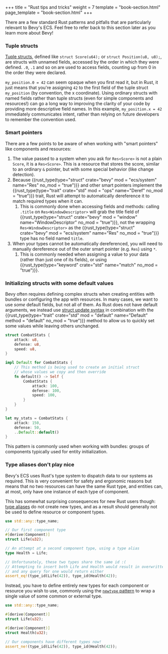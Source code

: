+++
title = "Rust tips and tricks"
weight = 7
template = "book-section.html"
page_template = "book-section.html"
+++

There are a few standard Rust patterns and pitfalls that are particularly relevant to Bevy's ECS.
Feel free to refer back to this section later as you learn more about Bevy!

### Tuple structs

[Tuple structs](https://doc.rust-lang.org/1.9.0/book/structs.html), defined like `struct Score(u64);` or `struct Position(u8, u8);`, are structs with unnamed fields, accessed by the order in which they were defined.
`.0`, `.1` and so on are used to access fields, counting up from 0 in the order they were declared.

`my_position.0 = 42` can seem opaque when you first read it, but in Rust, it just means that you're assigning `42` to the first field of the tuple struct `my_position` (by convention, the x coordinate).
Using ordinary structs with named fields rather than tuple structs (even for simple components and resources!) can go a long way to improving the clarity of your code by providing more descriptive field names.
In this example, `my_position.x = 42` immediately communicates intent, rather than relying on future developers to remember the convention used.

### Smart pointers

There are a few points to be aware of when working with "smart pointers" like components and resources:

1. The value passed to a system when you ask for `Res<Score>` is not a plain `Score`, it is a `Res<Score>`. This is a resource that stores the score, similar to an ordinary `&` pointer, but with some special behavior (like change detection).
2. Because {{rust_type(type="struct" crate="bevy" mod = "ecs/system" name="Res" no_mod = "true")}} and other smart pointers implement the {{rust_type(type="trait" crate="std" mod = "ops" name="Deref" no_mod = "true")}} trait, Rust will attempt to automatically dereference it to match required types when it can.
   1. This is commonly done when accessing fields and methods: calling `.title` on `Res<WindowDescriptor>` will grab the title field of {{rust_type(type="struct" crate="bevy" mod = "window" name="WindowDescriptor" no_mod = "true")}}, not the wrapping `Res<WindowDescriptor>` as the {{rust_type(type="struct" crate="bevy" mod = "ecs/system" name="Res" no_mod = "true")}} type has no field named `title`.
3. When your types cannot be automatically dereferenced, you will need to manually dereference out of the outer smart pointer (e.g. `Res`) using `*`.
   1. This is commonly needed when assigning a value to your data (rather than just one of its fields), or using {{rust_type(type="keyword" crate="std" name="match" no_mod = "true")}}.

### Initializing structs with some default values

Bevy often requires defining complex structs when creating entities with bundles or configuring the app with resources.
In many cases, we want to use *some* default fields, but not all of them.
As Rust does not have default arguments, we instead use [struct update syntax](https://doc.rust-lang.org/book/ch05-01-defining-structs.html#creating-instances-from-other-instances-with-struct-update-syntax) in combination with the {{rust_type(type="trait" crate="std" mod = "default" name="Default" method = "default" no_mod = "true")}} method to allow us to quickly set some values while leaving others unchanged.

```rust
struct CombatStats {
	attack: u8,
	defense: u8,
	speed: u8,
}

impl Default for CombatStats {
	// This method is being used to create an initial struct
	// whose values we copy and then override
	fn default() -> Self {
		CombatStats {
			attack: 100,
			defense: 100,
			speed: 100,
		}
	}
}

let my_stats = CombatStats {
	attack: 150,
	defense: 50,
	..Default::default()
}
```

This pattern is commonly used when working with bundles: groups of components typically used for entity initialization.

### Type aliases don't play nice

Bevy's ECS uses Rust's type system to dispatch data to our systems as required.
This is very convenient for safety and ergonomic reasons but means that no two resources can have the same Rust type, and entities can, at most, only have one instance of each type of component.

This has somewhat surprising consequences for new Rust users though: [type aliases](https://doc.rust-lang.org/reference/items/type-aliases.html) do not create new types, and as a result should generally not be used to define resource or component types.

```rust
use std::any::type_name;

// Our first component type
#[derive(Component)]
struct Life(u32);

// An attempt at a second component type, using a type alias
type Health = Life;

// Unfortunately, these two types share the same id :(
// Attempting to insert both Life and Health would result in overwritten values,
// and any query for one would return either
assert_eq!(type_id(Life(42)), type_id(Health(42));
```

Instead, you have to define entirely new types for each component or resource you wish to use,
commonly using the [`newtype` pattern](https://doc.rust-lang.org/book/ch19-03-advanced-traits.html#using-the-newtype-pattern-to-implement-external-traits-on-external-types) to wrap a single value of some common or external type.

```rust
use std::any::type_name;

#[derive(Component)]
struct Life(u32);

#[derive(Component)]
struct Health(u32);

// Our components have different types now!
assert_ne!(type_id(Life(42)), type_id(Health(42));
```
